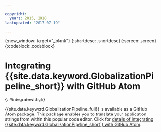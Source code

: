 ```yaml
---

copyright:
  years: 2015, 2018
lastupdated: "2017-07-19"

---
```


{:new_window: target="_blank"}
{:shortdesc: .shortdesc}
{:screen:.screen}
{:codeblock:.codeblock}

# Integrating {{site.data.keyword.GlobalizationPipeline_short}} with GitHub Atom
{: #integratewithgh}

{{site.data.keyword.GlobalizationPipeline_full}} is available as a GitHub Atom package. This package enables you to translate your application strings from within this popular code editor. Click for [details of integrating {{site.data.keyword.GlobalizationPipeline_short}} with GitHub Atom](https://atom.io/packages/gp-atom).
